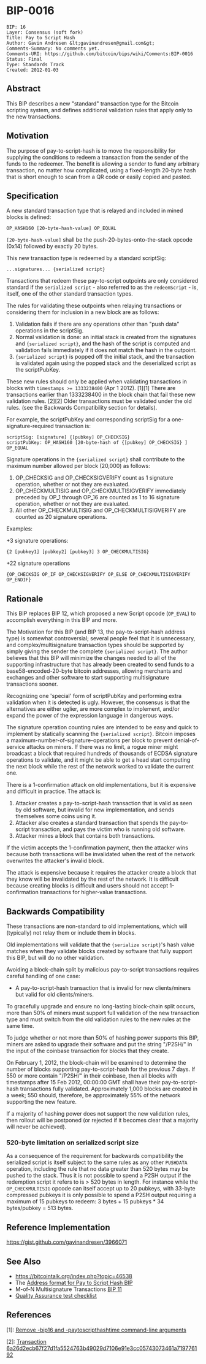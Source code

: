 # BIP-0016

    BIP: 16
    Layer: Consensus (soft fork)
    Title: Pay to Script Hash
    Author: Gavin Andresen &lt;gavinandresen@gmail.com&gt;
    Comments-Summary: No comments yet.
    Comments-URI: https://github.com/bitcoin/bips/wiki/Comments:BIP-0016
    Status: Final
    Type: Standards Track
    Created: 2012-01-03

## Abstract

This BIP describes a new "standard" transaction type for the Bitcoin scripting system, and defines additional validation rules that apply only to the new transactions.

## Motivation

The purpose of pay-to-script-hash is to move the responsibility for supplying the conditions to redeem a transaction from the sender of the funds to the redeemer.
The benefit is allowing a sender to fund any arbitrary transaction, no matter how complicated, using a fixed-length 20-byte hash that is short enough to scan from a QR code or easily copied and pasted.

## Specification

A new standard transaction type that is relayed and included in mined blocks is defined:

    OP_HASH160 [20-byte-hash-value] OP_EQUAL

`[20-byte-hash-value]` shall be the push-20-bytes-onto-the-stack opcode (0x14) followed by exactly 20 bytes.

This new transaction type is redeemed by a standard scriptSig:

    ...signatures... {serialized script}

Transactions that redeem these pay-to-script outpoints are only considered standard if the `serialized script` - also referred to as the `redeemScript` - is, itself, one of the other standard transaction types.

The rules for validating these outpoints when relaying transactions or considering them for inclusion in a new block are as follows:

1. Validation fails if there are any operations other than "push data" operations in the scriptSig.
2. Normal validation is done: an initial stack is created from the signatures and `{serialized script}`, and the hash of the script is computed and validation fails immediately if it does not match the hash in the outpoint.
3. `{serialized script}` is popped off the initial stack, and the transaction is validated again using the popped stack and the deserialized script as the scriptPubKey.

These new rules should only be applied when validating transactions in blocks with `timestamps >= 1333238400` (Apr 1 2012). [1][1]
There are transactions earlier than 1333238400 in the block chain that fail these new validation rules. [2][2]
Older transactions must be validated under the old rules.
(see the Backwards Compatibility section for details).

For example, the scriptPubKey and corresponding scriptSig for a one-signature-required transaction is:

    scriptSig: [signature] {[pubkey] OP_CHECKSIG}
    scriptPubKey: OP_HASH160 [20-byte-hash of {[pubkey] OP_CHECKSIG} ] OP_EQUAL

Signature operations in the `{serialized script}` shall contribute to the maximum number allowed per block (20,000) as follows:

 1. OP_CHECKSIG and OP_CHECKSIGVERIFY count as 1 signature operation, whether or not they are evaluated.
 2. OP_CHECKMULTISIG and OP_CHECKMULTISIGVERIFY immediately preceded by OP_1 through OP_16 are counted as 1 to 16 signature operation, whether or not they are evaluated.
 3. All other OP_CHECKMULTISIG and OP_CHECKMULTISIGVERIFY are counted as 20 signature operations.

Examples:

+3 signature operations:

    {2 [pubkey1] [pubkey2] [pubkey3] 3 OP_CHECKMULTISIG}

+22 signature operations

    {OP_CHECKSIG OP_IF OP_CHECKSIGVERIFY OP_ELSE OP_CHECKMULTISIGVERIFY OP_ENDIF}

## Rationale

This BIP replaces BIP 12, which proposed a new Script opcode (`OP_EVAL`) to accomplish everything in this BIP and more.

The Motivation for this BIP (and BIP 13, the pay-to-script-hash address type) is somewhat controversial; several people feel that it is unnecessary, and complex/multisignature transaction types should be supported by simply giving the sender the complete `{serialized script}`.
The author believes that this BIP will minimize the changes needed to all of the supporting infrastructure that has already been created to send funds to a base58-encoded-20-byte bitcoin addresses, allowing merchants and exchanges and other software to start supporting multisignature transactions sooner.

Recognizing one 'special' form of scriptPubKey and performing extra validation when it is detected is ugly.
However, the consensus is that the alternatives are either uglier, are more complex to implement, and/or expand the power of the expression language in dangerous ways.

The signature operation counting rules are intended to be easy and quick to implement by statically scanning the `{serialized script}`.
Bitcoin imposes a maximum-number-of-signature-operations per block to prevent denial-of-service attacks on miners.
If there was no limit, a rogue miner might broadcast a block that required hundreds of thousands of ECDSA signature operations to validate, and it might be able to get a head start computing the next block while the rest of the network worked to validate the current one.

There is a 1-confirmation attack on old implementations, but it is expensive and difficult in practice.
The attack is:

 1. Attacker creates a pay-to-script-hash transaction that is valid as seen by old software, but invalid for new implementation, and sends themselves some coins using it.
 2. Attacker also creates a standard transaction that spends the pay-to-script transaction, and pays the victim who is running old software.
 3. Attacker mines a block that contains both transactions.

If the victim accepts the 1-confirmation payment, then the attacker wins because both transactions will be invalidated when the rest of the network overwrites the attacker's invalid block.

The attack is expensive because it requires the attacker create a block that they know will be invalidated by the rest of the network.
It is difficult because creating blocks is difficult and users should not accept 1-confirmation transactions for higher-value transactions.

## Backwards Compatibility

These transactions are non-standard to old implementations, which will (typically) not relay them or include them in blocks.

Old implementations will validate that the `{serialize script}`'s hash value matches when they validate blocks created by software that fully support this BIP, but will do no other validation.

Avoiding a block-chain split by malicious pay-to-script transactions requires careful handling of one case:

* A pay-to-script-hash transaction that is invalid for new clients/miners but valid for old clients/miners.

To gracefully upgrade and ensure no long-lasting block-chain split occurs, more than 50% of miners must support full validation of the new transaction type and must switch from the old validation rules to the new rules at the same time.

To judge whether or not more than 50% of hashing power supports this BIP, miners are asked to upgrade their software and put the string "/P2SH/" in the input of the coinbase transaction for blocks that they create.

On February 1, 2012, the block-chain will be examined to determine the number of blocks supporting pay-to-script-hash for the previous 7 days.
If 550 or more contain "/P2SH/" in their coinbase, then all blocks with timestamps after 15 Feb 2012, 00:00:00 GMT shall have their pay-to-script-hash transactions fully validated.
Approximately 1,000 blocks are created in a week; 550 should, therefore, be approximately 55% of the network supporting the new feature.

If a majority of hashing power does not support the new validation rules, then rollout will be postponed (or rejected if it becomes clear that a majority will never be achieved).

### 520-byte limitation on serialized script size

As a consequence of the requirement for backwards compatibility the serialized script is itself subject to the same rules as any other `PUSHDATA` operation, including the rule that no data greater than 520 bytes may be pushed to the stack.
Thus it is not possible to spend a P2SH output if the redemption script it refers to is > 520 bytes in length.
For instance while the `OP_CHECKMULTISIG` opcode can itself accept up to 20 pubkeys, with 33-byte compressed pubkeys it is only possible to spend a P2SH output requiring a maximum of 15 pubkeys to redeem: 3 bytes + 15 pubkeys * 34 bytes/pubkey = 513 bytes.

## Reference Implementation

https://gist.github.com/gavinandresen/3966071

## See Also

* https://bitcointalk.org/index.php?topic=46538
* The [Address format for Pay to Script Hash BIP](/protocol/forks/bip-0013)
* M-of-N Multisignature Transactions [BIP 11](/protocol/forks/bip-0011)
* [Quality Assurance test checklist](https://github.com/bitcoin/bips/blob/master/bip-0016/qa.mediawiki)

## References

[1]: [Remove -bip16 and -paytoscripthashtime command-line arguments](https://github.com/bitcoin/bitcoin/commit/8f188ece3c82c4cf5d52a3363e7643c23169c0ff)

[2]: [Transaction 6a26d2ecb67f27d1fa5524763b49029d7106e91e3cc05743073461a719776192](http://blockexplorer.com/tx/6a26d2ecb67f27d1fa5524763b49029d7106e91e3cc05743073461a719776192)
